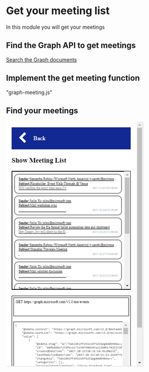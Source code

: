 # Get your meeting list
In this module you will get your meetings

## Find the Graph API to get meetings
[Search the Graph documents](https://developer.microsoft.com/en-us/graph/docs/concepts/overview)

## Implement the get meeting function
"graph-meeting.js"
 
## Find your meetings
![alt text](imgs/showmeetings.png "Show meetings")



